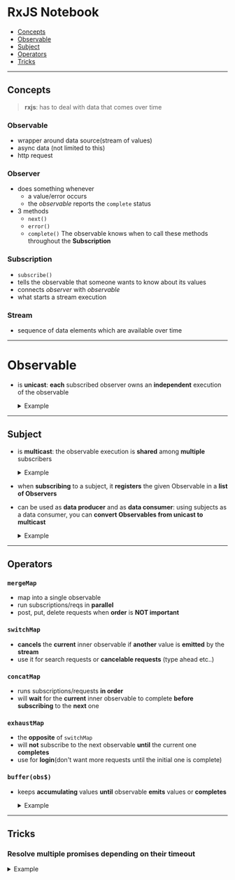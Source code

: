# RxJS Notebook

- [Concepts](#concepts)  
- [Observable](#observable) 
- [Subject](#subject)
- [Operators](#operators)
- [Tricks](#tricks)

---

## Concepts

> **rxjs**: has to deal with data that comes over time

### Observable

- wrapper around data source(stream of values)
- async data (not limited to this)
- http request

### Observer

- does something whenever
    - a value/error occurs
    - the *observable* reports the `complete` status
- 3 methods
    - `next()`
    - `error()`
    - `complete()`
The observable knows when to call these methods throughout the **Subscription**

### Subscription
- `subscribe()`
- tells the observable that someone wants to know about its values
- connects _observer_ with _observable_
- what starts a stream execution

### Stream

* sequence of data elements which are available over time

---

# Observable

- is **unicast**: **each** subscribed observer owns an **independent** execution of the observable

   <details>
   <summary>Example</summary>
   <br>


   ```typescript
   const src = new Observable(obs => {
         obs.next(Math.random().toFixed(2))
      });

   src.subscribe(v => console.log('subscription 1',  v));

   src.subscribe(v => console.log('subscription 2',  v));
   ```
   </details>

---

## Subject

- is **multicast**: the observable execution is **shared** among __multiple__ subscribers

   <details>
   <summary>Example</summary>
   <br>


   ```typescript
   const subj = new Subject();

   subj.subscribe(v => console.log('subscription 1', v)); // Same number

   subj.subscribe(v => console.log('subscription 2', v)); // Same number

   subj.next(Math.random());
   ```
   </details>

- when **subscribing** to a subject, it **registers** the given Observable in a __list of Observers__ 

- can be used as __data producer__ and as __data consumer__: using subjects as a data consumer, you can **convert Observables from unicast to multicast**

   <details>
   <summary>Example</summary>
   <br>


   ```typescript
   const observable = new Observable(obs => obs.next(Math.random()));
   const subject = new Subject();

   subject.subscribe(v => console.log('subscription 1', v)); // Same number

   subject.subscribe(v => console.log('subscription 2', v)); // Same number

   /*
   * All the subscribers of the subject will receive the value emitted
   * by the initial observable
   */ 
   observable.subscribe(subject);
   ```
   </details>

---

## Operators

### `mergeMap`
   - map into a single observable
   - run subscriptions/reqs in **parallel**
   - post, put, delete requests when **order** is **NOT important**

### `switchMap`
   - **cancels** the **current** inner observable if **another** value is **emitted** by the **stream**
   - use it for search requests or **cancelable requests** (type ahead etc..)

### `concatMap`
   - runs subscriptions/requests **in order**
   - will **wait** for the **current** inner observable to complete **before subscribing** to the **next** one

### `exhaustMap`
   - the **opposite** of `switchMap`
   - will **not** subscribe to the next observable **until** the current one **completes**
   - use for **login**(don't want more requests until the initial one is complete)

### `buffer(obs$)`
   - keeps **accumulating** values **until** observable **emits** values or **completes**
      <details>
      <summary>Example</summary>
      <br>
      
      
      ```typescript
      const s = new Subject();

      interval(300)
      .pipe(
         take(5)
      )
      .subscribe(
         v => { s.next(v); },
      );

      // Emits value if 1s has passed without something happening
      const debouncedSubj$ = s.pipe(debounceTime(1000));

      // Accumulate the emitted values
      const addVal$ = s.pipe(buffer(debouncedSubj$));

      addVal$.subscribe(res => {
         console.log('res', res);
         // --> [0, 1, 2, 3, 4]
      })
      ```
      </details>

---

## Tricks

### Resolve multiple promises depending on their timeout

<details>
<summary>Example</summary>
<br>


```typescript

// ----------------4------------>
// 0---------------------------->
// ----1------------------------>
//          mergeAll()
// 0---1-----------4------------>
function promiseDelay(ms) {
      return new Promise(resolve => {
        setTimeout(() => resolve('done' + ms), ms);
      });
    }

of(promiseDelay(4000), promiseDelay(0), promiseDelay(1000))
   .pipe(
      mergeAll()
   )
   .subscribe(console.log)
/*
--->
done0
done1000
done4000
*/
```
</details>
